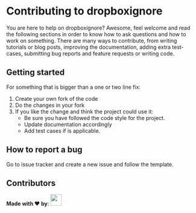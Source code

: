 # Contributing to dropboxignore

You are here to help on dropboxignore? Awesome, feel welcome and read the following sections in order to know how to ask questions and how to work on something. There are many ways to contribute, from writing tutorials or blog posts, improving the documentation, adding extra test-cases, submitting bug reports and feature requests or writing code.

## Getting started

For something that is bigger than a one or two line fix:

 1. Create your own fork of the code
 2. Do the changes in your fork
 3. If you like the change and think the project could use it:
    * Be sure you have followed the code style for the project.
    * Update documentation accordingly
    * Add test cases if is applicable.

## How to report a bug

Go to issue tracker and create a new issue and follow the template.

## Contributors

**Made with ❤️ by**:
<a href="https://github.com/sp1thas/dropboxignore/graphs/contributors">
  <img src="https://contrib.rocks/image?repo=sp1thas/dropboxignore" style="height: 30px;"/>
</a>
